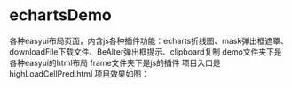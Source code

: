 # echartsDemo
各种easyui布局页面，内含js各种插件功能：echarts折线图、mask弹出框遮罩、downloadFile下载文件、BeAlter弹出框提示、clipboard复制
demo文件夹下是各种easyui的html布局
frame文件夹下是js的插件
项目入口是 highLoadCellPred.html
项目效果如图：
